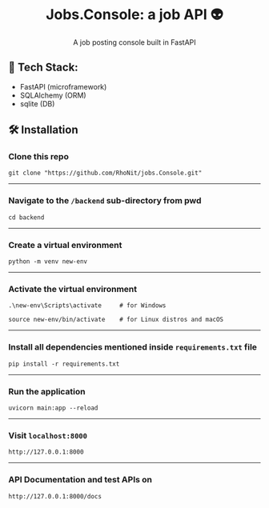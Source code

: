 <h1 align="center">
  Jobs.Console: a job API 👽
</h1>

<p align="center"> A job posting console built in FastAPI </p>




## 🚀 Tech Stack:
* FastAPI (microframework)
* SQLAlchemy (ORM)
* sqlite (DB)


## 🛠 Installation

### Clone this repo
```
git clone "https://github.com/RhoNit/jobs.Console.git"
```

<hr>

### Navigate to the ```/backend``` sub-directory from pwd
```
cd backend
```

<hr>

### Create a virtual environment
```
python -m venv new-env
```

<hr>

### Activate the virtual environment
```
.\new-env\Scripts\activate     # for Windows

source new-env/bin/activate    # for Linux distros and macOS
```

<hr>

### Install all dependencies mentioned inside ```requirements.txt``` file
```
pip install -r requirements.txt
```

<hr>

### Run the application
```
uvicorn main:app --reload
```

<hr> 

### Visit ```localhost:8000```
```
http://127.0.0.1:8000
```

<hr>

### API Documentation and test APIs on
```
http://127.0.0.1:8000/docs
```


